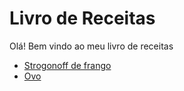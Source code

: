 # Livro de Receitas
Olá! Bem vindo ao meu livro de receitas
- [Strogonoff de frango](receitas/strogonoff.md)
- [Ovo]()
